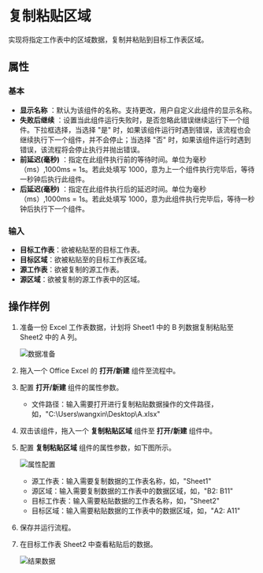 # 复制粘贴区域

实现将指定工作表中的区域数据，复制并粘贴到目标工作表区域。

## 属性

### 基本

- **显示名称** ：默认为该组件的名称。支持更改，用户自定义此组件的显示名称。
- **失败后继续** ：设置当此组件运行失败时，是否忽略此错误继续运行下一个组件。下拉框选择，当选择 "是" 时，如果该组件运行时遇到错误，该流程也会继续执行下一个组件，并不会停止；当选择 "否" 时，如果该组件运行时遇到错误，该流程将会停止执行并抛出错误。
- **前延迟(毫秒)** ：指定在此组件执行前的等待时间。单位为毫秒（ms）,1000ms = 1s。若此处填写 1000，意为上一个组件执行完毕后，等待一秒钟后执行此组件。
- **后延迟(毫秒)** ：指定在此组件执行后的延迟时间。单位为毫秒（ms）,1000ms = 1s。若此处填写 1000，意为此组件执行完毕后，等待一秒钟后执行下一个组件。

### 输入

- **目标工作表**：欲被粘贴至的目标工作表。
- **目标区域**：欲被粘贴至的目标工作表区域。
- **源工作表**：欲被复制的源工作表。
- **源区域**：欲被复制的源工作表中的区域。

## 操作样例

1. 准备一份 Excel 工作表数据，计划将 Sheet1 中的 B 列数据复制粘贴至 Sheet2 中的 A 列。   

   ![数据准备](https://docimages.blob.core.chinacloudapi.cn/images/Activities/sheet1andsheet220201217.png)

2. 拖入一个 Office Excel 的 **打开/新建** 组件至流程中。
3. 配置 **打开/新建** 组件的属性参数。

    - 文件路径：输入需要打开进行复制粘贴数据操作的文件路径，如，"C:\Users\wangxin\Desktop\A.xlsx"

4. 双击该组件，拖入一个 **复制粘贴区域** 组件至 **打开/新建** 组件中。
5. 配置 **复制粘贴区域** 组件的属性参数，如下图所示。

   ![属性配置](https://docimages.blob.core.chinacloudapi.cn/images/Activities/copyandpaste20201217.png)  

    - 源工作表：输入需要复制数据的工作表名称，如，"Sheet1"
    - 源区域：输入需要复制数据的工作表中的数据区域，如，"B2: B11"
    - 目标工作表：输入需要粘贴数据的工作表名称，如，"Sheet2"
    - 目标区域：输入需要粘贴数据的工作表中的数据区域，如，"A2: A11"

6. 保存并运行流程。
7. 在目标工作表 Sheet2 中查看粘贴后的数据。

   ![结果数据](https://docimages.blob.core.chinacloudapi.cn/images/Activities/copyandpasteresult20201217.png)
